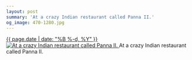 ```yaml
---
layout: post
summary: 'At a crazy Indian restaurant called Panna II.'
og_image: 470-1280.jpg
---
```


<p>
 <time>
  <a href="/470">
   {{ page.date | date: "%B %-d, %Y" }}
  </a>
 </time>
 <a href="/470">
  <img alt="At a crazy Indian restaurant called Panna II." data-taken="3/6/2016" sizes="(min-width: 700px) 50vw, calc(100vw - 2rem)" src="{{ site.assets_url }}/470-640.jpg" srcset="{{ site.assets_url }}/470-1280.jpg 1280w, {{ site.assets_url }}/470-960.jpg 960w, {{ site.assets_url }}/470-640.jpg 640w, {{ site.assets_url }}/470-320.jpg 320w"/>
 </a>
 <span>
  At a crazy Indian restaurant called Panna II.
 </span>
</p>
